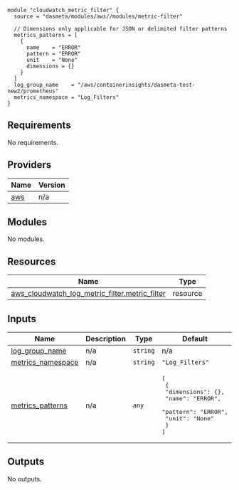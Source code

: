 ```
module "cloudwatch_metric_filter" {
  source = "dasmeta/modules/aws//modules/metric-filter"
  
  // Dimensions only applicable for JSON or delimited filter patterns
  metrics_patterns = [
    {
      name    = "ERROR"
      pattern = "ERROR"
      unit    = "None"
      dimensions = {}
    }
  ]
  log_group_name    = "/aws/containerinsights/dasmeta-test-new2/prometheus"
  metrics_namespace = "Log_Filters"
}
```
<!-- BEGIN_TF_DOCS -->
## Requirements

No requirements.

## Providers

| Name | Version |
|------|---------|
| <a name="provider_aws"></a> [aws](#provider\_aws) | n/a |

## Modules

No modules.

## Resources

| Name | Type |
|------|------|
| [aws_cloudwatch_log_metric_filter.metric_filter](https://registry.terraform.io/providers/hashicorp/aws/latest/docs/resources/cloudwatch_log_metric_filter) | resource |

## Inputs

| Name | Description | Type | Default | Required |
|------|-------------|------|---------|:--------:|
| <a name="input_log_group_name"></a> [log\_group\_name](#input\_log\_group\_name) | n/a | `string` | n/a | yes |
| <a name="input_metrics_namespace"></a> [metrics\_namespace](#input\_metrics\_namespace) | n/a | `string` | `"Log_Filters"` | no |
| <a name="input_metrics_patterns"></a> [metrics\_patterns](#input\_metrics\_patterns) | n/a | `any` | <pre>[<br>  {<br>    "dimensions": {},<br>    "name": "ERROR",<br>    "pattern": "ERROR",<br>    "unit": "None"<br>  }<br>]</pre> | no |

## Outputs

No outputs.
<!-- END_TF_DOCS -->